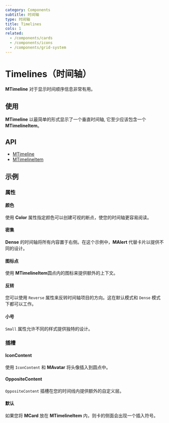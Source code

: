 ```yaml
---
category: Components
subtitle: 时间轴
type: 时间轴
title: Timelines
cols: 1
related:
  - /components/cards
  - /components/icons
  - /components/grid-system
---
```


# Timelines（时间轴）

**MTimeline** 对于显示时间顺序信息非常有用。

## 使用

**MTimeline** 以最简单的形式显示了一个垂直时间轴, 它至少应该包含一个 **MTimelineItem**。

<timelines-usage></timelines-usage>

## API

- [MTimeline](/api/MTimeline)
- [MTimelineItem](/api/MTimelineItem)

## 示例

### 属性

#### 颜色

使用 **Color** 属性指定颜色可以创建可视的断点，使您的时间轴更容易阅读。

<example file="" />

#### 密集

**Dense** 的时间轴将所有内容置于右侧。在这个示例中，**MAlert** 代替卡片以提供不同的设计。

<example file="" />

#### 图标点

使用 **MTimelineItem**圆点内的图标来提供额外的上下文。

<example file="" />

#### 反转

您可以使用 `Reverse` 属性来反转时间轴项目的方向。这在默认模式和 `Dense` 模式下都可以工作。

<example file="" />

#### 小号

`Small` 属性允许不同的样式提供独特的设计。

<example file="" />


### 插槽

#### IconContent

使用 `IconContent`  和 **MAvatar** 将头像插入到圆点中。

<example file="" />

#### OppositeContent

`OppositeContent` 插槽在您的时间线内提供额外的自定义层。

<example file="" />

#### 默认

如果您将 **MCard** 放在 **MTimelineItem** 内，则卡的侧面会出现一个插入符号。

<example file="" />